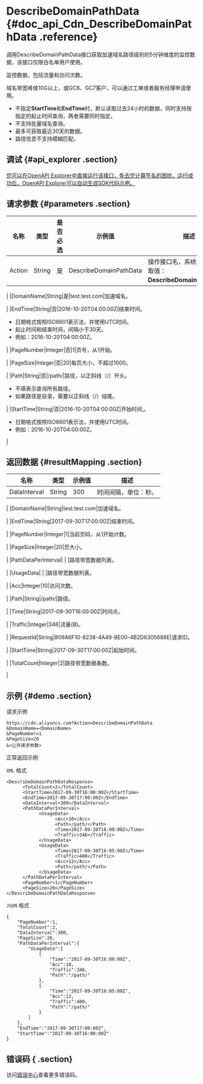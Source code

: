 # DescribeDomainPathData {#doc_api_Cdn_DescribeDomainPathData .reference}

调用DescribeDomainPathData接口获取加速域名路径级别的5分钟维度的监控数据，该接口仅限白名单用户使用。

监控数据，包括流量和访问次数。

域名带宽峰值10G以上，或GC6、GC7客户，可以通过工单或者服务经理申请使用。

-   不指定**StartTime**和**EndTime**时，默认读取过去24小时的数据，同时支持按指定的起止时间查询，两者需要同时指定。
-   不支持批量域名查询。
-   最多可获取最近30天的数据。
-   路径信息不支持模糊匹配。

## 调试 {#api_explorer .section}

[您可以在OpenAPI Explorer中直接运行该接口，免去您计算签名的困扰。运行成功后，OpenAPI Explorer可以自动生成SDK代码示例。](https://api.aliyun.com/#product=Cdn&api=DescribeDomainPathData&type=RPC&version=2014-11-11)

## 请求参数 {#parameters .section}

|名称|类型|是否必选|示例值|描述|
|--|--|----|---|--|
|Action|String|是|DescribeDomainPathData|操作接口名，系统规定参数。取值：**DescribeDomainPathData**。

 |
|DomainName|String|是|test.test.com|加速域名。

 |
|EndTime|String|否|2016-10-20T04:00:00Z|结束时间。

 -   日期格式按照ISO8601表示法，并使用UTC时间。
-   起止时间和结束时间，间隔小于30天。
-   例如：2016-10-20T04:00:00Z。

 |
|PageNumber|Integer|否|1|页号，从1开始。

 |
|PageSize|Integer|否|20|每页大小，不超过1000。

 |
|Path|String|否|/path/|路径，以正斜线（/）开头。

 -   不填表示查询所有路径。
-   如果路径是目录，需要以正斜线（/）结尾。

 |
|StartTime|String|否|2016-10-20T04:00:00Z|开始时间,。

 -   日期格式按照ISO8601表示法，并使用UTC时间。
-   例如：2016-10-20T04:00:00Z。

 |

## 返回数据 {#resultMapping .section}

|名称|类型|示例值|描述|
|--|--|---|--|
|DataInterval|String|300|时间间隔，单位：秒。

 |
|DomainName|String|test.test.com|加速域名。

 |
|EndTime|String|2017-09-30T17:00:00Z|结束时间。

 |
|PageNumber|Integer|1|当前页码，从1开始计数。

 |
|PageSize|Integer|20|页大小。

 |
|PathDataPerInterval| | |路径带宽数据列表。

 |
|UsageData| | |路径带宽数据列表。

 |
|Acc|Integer|10|访问次数。

 |
|Path|String|/path/|路径。

 |
|Time|String|2017-09-30T16:00:00Z|时间点。

 |
|Traffic|Integer|346|流量\(B\)。

 |
|RequestId|String|809A6F10-8238-4A49-BE00-4B2D6305686E|请求ID。

 |
|StartTime|String|2017-09-30T17:00:00Z|起始时间。

 |
|TotalCount|Integer|2|路径带宽数据条数。

 |

## 示例 {#demo .section}

请求示例

``` {#request_demo}
https://cdn.aliyuncs.com?Action=DescribeDomainPathData
&DomainName=<DomainName>
&PageNumber=1
&PageSize=20
&<公共请求参数>
```

正常返回示例

`XML` 格式

``` {#xml_return_success_demo}
<DescribeDomainPathDataResponse>
      <TotalCount>2</TotalCount>
      <StartTime>2017-09-30T16:00:00Z</StartTime>
      <EndTime>2017-09-30T17:00:00Z</EndTime>
      <DataInterval>300</DataInterval>
      <PathDataPerInterval>
            <UsageData>
                  <Acc>10</Acc>
                  <Path>/path/</Path>
                  <Time>2017-09-30T16:00:00Z</Time>
                  <Traffic>346</Traffic>
            </UsageData>
            <UsageData>
                  <Time>2017-09-30T16:05:00Z</Time>
                  <Traffic>400</Traffic>
                  <Acc>12</Acc>
                  <Path>/path/</Path>
            </UsageData>
      </PathDataPerInterval>
      <PageNumber>1</PageNumber>
      <PageSize>20</PageSize>
</DescribeDomainPathDataResponse>
```

`JSON` 格式

``` {#json_return_success_demo}
{
	"PageNumber":1,
	"TotalCount":2,
	"DataInterval":300,
	"PageSize":20,
	"PathDataPerInterval":{
		"UsageData":[
			{
				"Time":"2017-09-30T16:00:00Z",
				"Acc":10,
				"Traffic":346,
				"Path":"/path/"
			},
			{
				"Time":"2017-09-30T16:05:00Z",
				"Acc":12,
				"Traffic":400,
				"Path":"/path/"
			}
		]
	},
	"EndTime":"2017-09-30T17:00:00Z",
	"StartTime":"2017-09-30T16:00:00Z"
}
```

## 错误码 { .section}

访问[错误中心](https://error-center.aliyun.com/status/product/Cdn)查看更多错误码。

